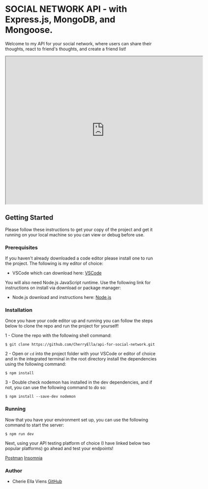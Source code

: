# SOCIAL NETWORK API - with Express.js, MongoDB, and Mongoose.
Welcome to my API for your social network, where users can share their thoughts, react to friend's thoughts, and create a friend list!

<iframe src="https://drive.google.com/file/d/1f7eacDLE2jfXgv37AEminAtLTW7eyDTT/preview" width="640" height="480"></iframe>

## Getting Started
Please follow these instructions to get your copy of the project and get it running on your local machine so you can view or debug before use.

### Prerequisites
If you haven't already downloaded a code editor please install one to run the project. The following is my editor of choice:

- VSCode which can download here: [VSCode](https://code.visualstudio.com/)

You will also need Node.js JavaScript runtime. Use the following link for instructions on install via download or package manager:

- Node.js download and instructions here: [Node.js](https://nodejs.dev/en/download/package-manager)

### Installation
Once you have your code editor up and running you can follow the steps below to clone the repo and run the project for yourself!

1 - Clone the repo with the following shell command:


`$ git clone https://github.com/CherryElla/api-for-social-network.git`

2 - Open or `cd` into the project folder with your VSCode or editor of choice and in the integrated terminal in the root directory install the dependencies using the following command:

`$ npm install`

3 -  Double check nodemon has installed in the dev dependencies, and if not, you can use the following command to do so:

`$ npm install --save-dev nodemon`

### Running
Now that you have your environment set up, you can use the following command to start the server:

`$ npm run dev`

Next, using your API testing platform of choice (I have linked below two popular platforms) go ahead and test your endpoints! 

[Postman](https://www.postman.com/)
[Insomnia](https://insomnia.rest/)

### Author

- Cherie Ella Viens [GitHub](https://github.com/CherryElla)